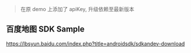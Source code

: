 > 在原 demo 上添加了 apiKey, 升级依赖至最新版本

## 百度地图 SDK Sample
https://lbsyun.baidu.com/index.php?title=androidsdk/sdkandev-download